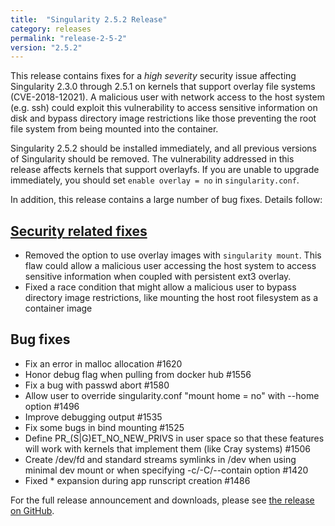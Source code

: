 ```yaml
---
title:  "Singularity 2.5.2 Release"
category: releases
permalink: "release-2-5-2"
version: "2.5.2"
---
```

This release contains fixes for a _high severity_ security issue affecting Singularity 2.3.0 through 2.5.1 on kernels that support overlay file systems (CVE-2018-12021). A malicious user with network access to the host system (e.g. ssh) could exploit this vulnerability to access sensitive information on disk and bypass directory image restrictions like those preventing the root file system from being mounted into the container.  

Singularity 2.5.2 should be installed immediately, and all previous versions of Singularity should be removed. The vulnerability addressed in this release affects kernels that support overlayfs. If you are unable to upgrade immediately, you should set `enable overlay = no` in `singularity.conf`.

In addition, this release contains a large number of bug fixes.  Details follow:

## [Security related fixes](https://cve.mitre.org/cgi-bin/cvename.cgi?name=2018-12021)
 - Removed the option to use overlay images with `singularity mount`.  This
   flaw could allow a malicious user accessing the host system to access
   sensitive information when coupled with persistent ext3 overlay.
 - Fixed a race condition that might allow a malicious user to bypass directory
   image restrictions, like mounting the host root filesystem as a container
   image

## Bug fixes
 - Fix an error in malloc allocation #1620
 - Honor debug flag when pulling from docker hub #1556
 - Fix a bug with passwd abort #1580
 - Allow user to override singularity.conf "mount home = no" with --home option
   #1496
 - Improve debugging output #1535
 - Fix some bugs in bind mounting #1525
 - Define PR_(S|G)ET_NO_NEW_PRIVS in user space so that these features will
   work with kernels that implement them (like Cray systems) #1506
 - Create /dev/fd and standard streams symlinks in /dev when using minimal dev
   mount or when specifying -c/-C/--contain option #1420
 - Fixed * expansion during app runscript creation #1486

For the full release announcement and downloads, please see <a target="_blank" href="{{ site.repo }}/releases/tag/2.5.2">the release on GitHub</a>.
